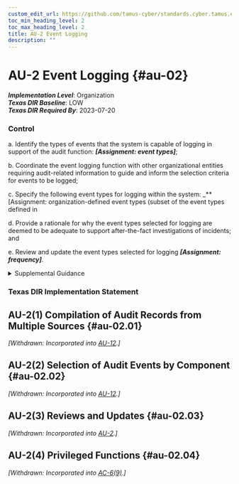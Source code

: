 ```yaml
---
custom_edit_url: https://github.com/tamus-cyber/standards.cyber.tamus.edu/tree/main/static/content/tamus.edu/TAMUS_profile.xml
toc_min_heading_level: 2
toc_max_heading_level: 2
title: AU-2 Event Logging
description: ""
---
```


# AU-2 Event Logging {#au-02}

_**Implementation Level**_: Organization\
_**Texas DIR Baseline**_: LOW\
_**Texas DIR Required By**_: 2023-07-20

### Control

a. Identify the types of events that the system is capable of logging in support of the audit function: _**[Assignment: event types]**_;

b. Coordinate the event logging function with other organizational entities requiring audit-related information to guide and inform the selection criteria for events to be logged;

c. Specify the following event types for logging within the system: _**[Assignment: organization-defined event types (subset of the event types defined in 

d. Provide a rationale for why the event types selected for logging are deemed to be adequate to support after-the-fact investigations of incidents; and

e. Review and update the event types selected for logging _**[Assignment: frequency]**_.

<details>
  <summary>Supplemental Guidance</summary>

a. Identify the types of events that the system is capable of logging in support of the audit function: _**[Assignment: event types]**_;

b. Coordinate the event logging function with other organizational entities requiring audit-related information to guide and inform the selection criteria for events to be logged;

c. Specify the following event types for logging within the system: _**[Assignment: organization-defined event types (subset of the event types defined in 

d. Provide a rationale for why the event types selected for logging are deemed to be adequate to support after-the-fact investigations of incidents; and

e. Review and update the event types selected for logging _**[Assignment: frequency]**_.

</details>

### Texas DIR Implementation Statement

## AU-2(1) Compilation of Audit Records from Multiple Sources {#au-02.01}

_[Withdrawn: Incorporated into [AU-12](../au/au-12#au-12).]_

## AU-2(2) Selection of Audit Events by Component {#au-02.02}

_[Withdrawn: Incorporated into [AU-12](../au/au-12#au-12).]_

## AU-2(3) Reviews and Updates {#au-02.03}

_[Withdrawn: Incorporated into [AU-2](../au/au-02#au-02).]_

## AU-2(4) Privileged Functions {#au-02.04}

_[Withdrawn: Incorporated into [AC-6(9)](../ac/ac-06#ac-06.09).]_


